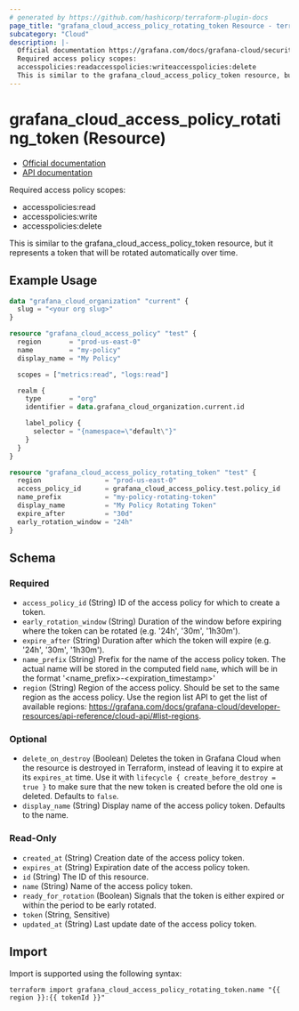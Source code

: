 ```yaml
---
# generated by https://github.com/hashicorp/terraform-plugin-docs
page_title: "grafana_cloud_access_policy_rotating_token Resource - terraform-provider-grafana"
subcategory: "Cloud"
description: |-
  Official documentation https://grafana.com/docs/grafana-cloud/security-and-account-management/authentication-and-permissions/access-policies/API documentation https://grafana.com/docs/grafana-cloud/developer-resources/api-reference/cloud-api/#create-a-token
  Required access policy scopes:
  accesspolicies:readaccesspolicies:writeaccesspolicies:delete
  This is similar to the grafana_cloud_access_policy_token resource, but it represents a token that will be rotated automatically over time.
---
```


# grafana_cloud_access_policy_rotating_token (Resource)

* [Official documentation](https://grafana.com/docs/grafana-cloud/security-and-account-management/authentication-and-permissions/access-policies/)
* [API documentation](https://grafana.com/docs/grafana-cloud/developer-resources/api-reference/cloud-api/#create-a-token)

Required access policy scopes:

* accesspolicies:read
* accesspolicies:write
* accesspolicies:delete

This is similar to the grafana_cloud_access_policy_token resource, but it represents a token that will be rotated automatically over time.

## Example Usage

```terraform
data "grafana_cloud_organization" "current" {
  slug = "<your org slug>"
}

resource "grafana_cloud_access_policy" "test" {
  region       = "prod-us-east-0"
  name         = "my-policy"
  display_name = "My Policy"

  scopes = ["metrics:read", "logs:read"]

  realm {
    type       = "org"
    identifier = data.grafana_cloud_organization.current.id

    label_policy {
      selector = "{namespace=\"default\"}"
    }
  }
}

resource "grafana_cloud_access_policy_rotating_token" "test" {
  region                = "prod-us-east-0"
  access_policy_id      = grafana_cloud_access_policy.test.policy_id
  name_prefix           = "my-policy-rotating-token"
  display_name          = "My Policy Rotating Token"
  expire_after          = "30d"
  early_rotation_window = "24h"
}
```

<!-- schema generated by tfplugindocs -->
## Schema

### Required

- `access_policy_id` (String) ID of the access policy for which to create a token.
- `early_rotation_window` (String) Duration of the window before expiring where the token can be rotated (e.g. '24h', '30m', '1h30m').
- `expire_after` (String) Duration after which the token will expire (e.g. '24h', '30m', '1h30m').
- `name_prefix` (String) Prefix for the name of the access policy token. The actual name will be stored in the computed field `name`, which will be in the format '<name_prefix>-<expiration_timestamp>'
- `region` (String) Region of the access policy. Should be set to the same region as the access policy. Use the region list API to get the list of available regions: https://grafana.com/docs/grafana-cloud/developer-resources/api-reference/cloud-api/#list-regions.

### Optional

- `delete_on_destroy` (Boolean) Deletes the token in Grafana Cloud when the resource is destroyed in Terraform, instead of leaving it to expire at its `expires_at` time. Use it with `lifecycle { create_before_destroy = true }` to make sure that the new token is created before the old one is deleted. Defaults to `false`.
- `display_name` (String) Display name of the access policy token. Defaults to the name.

### Read-Only

- `created_at` (String) Creation date of the access policy token.
- `expires_at` (String) Expiration date of the access policy token.
- `id` (String) The ID of this resource.
- `name` (String) Name of the access policy token.
- `ready_for_rotation` (Boolean) Signals that the token is either expired or within the period to be early rotated.
- `token` (String, Sensitive)
- `updated_at` (String) Last update date of the access policy token.

## Import

Import is supported using the following syntax:

```shell
terraform import grafana_cloud_access_policy_rotating_token.name "{{ region }}:{{ tokenId }}"
```
